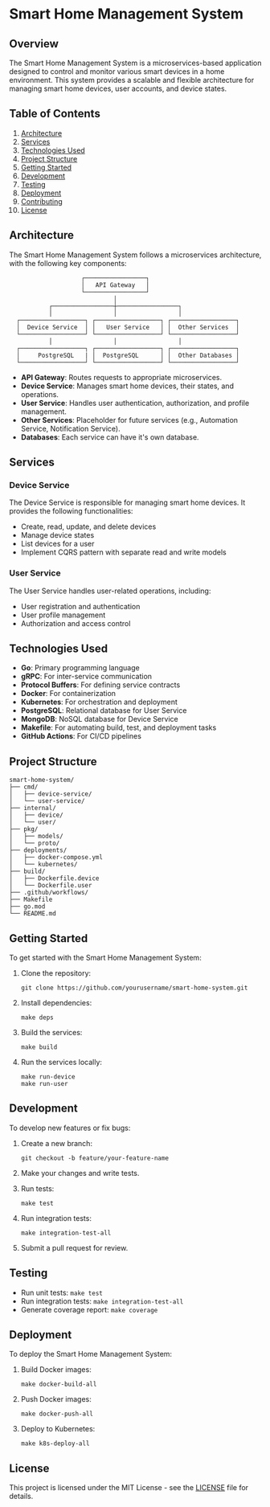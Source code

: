 # Smart Home Management System

## Overview

The Smart Home Management System is a microservices-based application designed to control and monitor various smart devices in a home environment. This system provides a scalable and flexible architecture for managing smart home devices, user accounts, and device states.

## Table of Contents

1. [Architecture](#architecture)
2. [Services](#services)
3. [Technologies Used](#technologies-used)
4. [Project Structure](#project-structure)
5. [Getting Started](#getting-started)
6. [Development](#development)
7. [Testing](#testing)
8. [Deployment](#deployment)
9. [Contributing](#contributing)
10. [License](#license)

## Architecture

The Smart Home Management System follows a microservices architecture, with the following key components:

```
                    ┌─────────────────┐
                    │   API Gateway   │
                    └─────────────────┘
                             │
           ┌─────────────────┼─────────────────┐
           │                 │                 │
  ┌──────────────────┐ ┌──────────────────┐ ┌──────────────────┐
  │  Device Service  │ │   User Service   │ │  Other Services  │
  └──────────────────┘ └──────────────────┘ └──────────────────┘
           │                 │                 │
  ┌──────────────────┐ ┌──────────────────┐ ┌──────────────────┐
  │     PostgreSQL   | │  PostgreSQL      │ │  Other Databases │
  └──────────────────┘ └──────────────────┘ └──────────────────┘
```

- **API Gateway**: Routes requests to appropriate microservices.
- **Device Service**: Manages smart home devices, their states, and operations.
- **User Service**: Handles user authentication, authorization, and profile management.
- **Other Services**: Placeholder for future services (e.g., Automation Service, Notification Service).
- **Databases**: Each service can have it's own database.

## Services

### Device Service

The Device Service is responsible for managing smart home devices. It provides the following functionalities:

- Create, read, update, and delete devices
- Manage device states
- List devices for a user
- Implement CQRS pattern with separate read and write models

### User Service

The User Service handles user-related operations, including:

- User registration and authentication
- User profile management
- Authorization and access control

## Technologies Used

- **Go**: Primary programming language
- **gRPC**: For inter-service communication
- **Protocol Buffers**: For defining service contracts
- **Docker**: For containerization
- **Kubernetes**: For orchestration and deployment
- **PostgreSQL**: Relational database for User Service
- **MongoDB**: NoSQL database for Device Service
- **Makefile**: For automating build, test, and deployment tasks
- **GitHub Actions**: For CI/CD pipelines

## Project Structure

```
smart-home-system/
├── cmd/
│   ├── device-service/
│   └── user-service/
├── internal/
│   ├── device/
│   └── user/
├── pkg/
│   ├── models/
│   └── proto/
├── deployments/
│   ├── docker-compose.yml
│   └── kubernetes/
├── build/
│   ├── Dockerfile.device
│   └── Dockerfile.user
├── .github/workflows/
├── Makefile
├── go.mod
└── README.md
```

## Getting Started

To get started with the Smart Home Management System:

1. Clone the repository:
   ```
   git clone https://github.com/yourusername/smart-home-system.git
   ```

2. Install dependencies:
   ```
   make deps
   ```

3. Build the services:
   ```
   make build
   ```

4. Run the services locally:
   ```
   make run-device
   make run-user
   ```

## Development

To develop new features or fix bugs:

1. Create a new branch:
   ```
   git checkout -b feature/your-feature-name
   ```

2. Make your changes and write tests.

3. Run tests:
   ```
   make test
   ```

4. Run integration tests:
   ```
   make integration-test-all
   ```

5. Submit a pull request for review.

## Testing

- Run unit tests: `make test`
- Run integration tests: `make integration-test-all`
- Generate coverage report: `make coverage`

## Deployment

To deploy the Smart Home Management System:

1. Build Docker images:
   ```
   make docker-build-all
   ```

2. Push Docker images:
   ```
   make docker-push-all
   ```

3. Deploy to Kubernetes:
   ```
   make k8s-deploy-all
   ```

## License

This project is licensed under the MIT License - see the [LICENSE](LICENSE) file for details.
